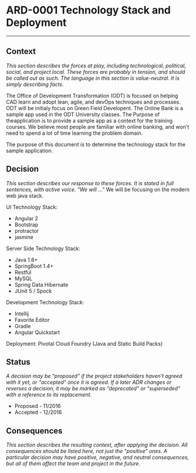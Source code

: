 # ARD-0001 Technology Stack and Deployment
----
## Context
*This section describes the forces at play, including technological, political, social, and project local. 
These forces are probably in tension, and should be called out as such. The language in this section is value-neutral. 
It is simply describing facts.*

The Office of Development Transformation (ODT) is focused on helping CAD learn and adopt lean, agile, and devOps techniques and 
processes. ODT will be initialy focus on Green Field Developent. The Online Bank is a sample app used in the ODT University classes.  The Purpose of theapplication is to provide a 
sample app as a context for the training courses.  We believe most people are familiar with online
banking, and won't need to spend a lot of time learning the problem domain.

The purpose of this document is to determine the technology stack for the sample application.


## Decision
*This section describes our response to these forces. It is stated in full sentences, with active voice. 
"We will ..."*
We will be focusing on the modern web java stack.

UI Technology Stack:
- Angular 2
- Bootstrap
- protractor
- jasmine 

Server Side Technology Stack:
- Java 1.8+
- SpringBoot 1.4+
- Restful 
- MySQL
- Spring Data Hibernate
- JUnit 5 / Spock

Development Technology Stack:
- Intellij
- Favorite Editor
- Gradle
- Angular Quickstart

Deployment: Pivotal Cloud Foundry (Java and Static Build Packs)

## Status
*A decision may be "proposed" if the project stakeholders haven't agreed with it yet, or "accepted" once it is agreed. 
If a later ADR changes or reverses a decision, it may be marked as "deprecated" or "superseded" with a reference to its 
replacement.*
- Proposed - 11/2016
- Accepted - 12/2016

## Consequences
*This section describes the resulting context, after applying the decision. All consequences should be listed here, 
not just the "positive" ones. A particular decision may have positive, negative, and neutral consequences, but all of them 
affect the team and project in the future.*
